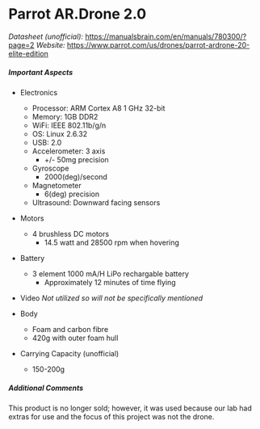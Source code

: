 # Parrot AR.Drone 2.0
*Datasheet (unofficial):* https://manualsbrain.com/en/manuals/780300/?page=2
*Website:* https://www.parrot.com/us/drones/parrot-ardrone-20-elite-edition

##### Important Aspects
- Electronics
  - Processor: ARM Cortex A8 1 GHz 32-bit 
  - Memory: 1GB DDR2
  - WiFi: IEEE 802.11b/g/n
  - OS: Linux 2.6.32
  - USB: 2.0
  - Accelerometer: 3 axis
    - +/- 50mg precision
  - Gyroscope
    - 2000(deg)/second
  - Magnetometer
    - 6(deg) precision
  - Ultrasound: Downward facing sensors

- Motors
  - 4 brushless DC motors
    - 14.5 watt and 28500 rpm when hovering
  
- Battery
  - 3 element 1000 mA/H LiPo rechargable battery
    - Approximately 12 minutes of time flying
  
- Video
  *Not utilized so will not be specifically mentioned*
  
- Body
  - Foam and carbon fibre
  - 420g with outer foam hull

- Carrying Capacity (unofficial)
  - 150-200g

##### Additional Comments
This product is no longer sold; however, it was used because our lab had extras for use and the focus of this project was not the drone.
